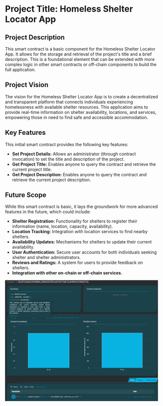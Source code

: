 # Project Title: Homeless Shelter Locator App

## Project Description

This smart contract is a basic component for the Homeless Shelter Locator App. It allows for the storage and retrieval of the project's title and a brief description. This is a foundational element that can be extended with more complex logic in other smart contracts or off-chain components to build the full application.

## Project Vision

The vision for the Homeless Shelter Locator App is to create a decentralized and transparent platform that connects individuals experiencing homelessness with available shelter resources. This application aims to provide real-time information on shelter availability, locations, and services, empowering those in need to find safe and accessible accommodation.

## Key Features

This initial smart contract provides the following key features:

* **Set Project Details:** Allows an administrator (through contract invocation) to set the title and description of the project.
* **Get Project Title:** Enables anyone to query the contract and retrieve the current project title.
* **Get Project Description:** Enables anyone to query the contract and retrieve the current project description.

## Future Scope

While this smart contract is basic, it lays the groundwork for more advanced features in the future, which could include:

* **Shelter Registration:** Functionality for shelters to register their information (name, location, capacity, availability).
* **Location Tracking:** Integration with location services to find nearby shelters.
* **Availability Updates:** Mechanisms for shelters to update their current availability.
* **User Authentication:** Secure user accounts for both individuals seeking shelter and shelter administrators.
* **Reviews and Ratings:** A system for users to provide feedback on shelters.
* **Integration with other on-chain or off-chain services.**

![alt text](image.png)
